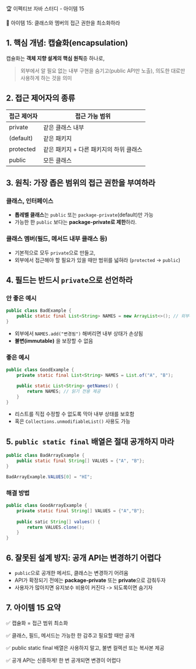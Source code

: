 :trophy: 이펙티브 자바 스터디 - 아이템 15

:book: 아이템 15: 클래스와 멤버의 접근 권한을 최소화하라

## 1. 핵심 개념: 캡슐화(encapsulation)

캡슐화는 **객체 지향 설계의 핵심 원칙**중 하나로,

> 외부에서 알 필요 없는 내부 구현을 숨기고(public API만 노출), 의도한 대로만 사용하게 하는 것을 의미

## 2. 접근 제어자의 종류

| 접근 제어자                | 접근 가능 범위                       |
|-----------------------|--------------------------------|
| private               | 같은 클래스 내부                      |
| (default)             | 같은 패키지                         |
| protected             | 같은 패키지 + 다른 패키지의 하위 클래스        |
| public                | 모든 클래스                         |


## 3. 원칙: 가장 좁은 범위의 접근 권한을 부여하라

### 클래스, 인터페이스

- **톱레벨 클래스**는 `public` 또는 `package-private`(default)만 가능
- 가능한 한 `public` 보다는 **package-private로 제한**하라.

### 클래스 멤버(필드, 메서드 내부 클래스 등)

- 기본적으로 모두 `private`으로 만들고,
- 외부에서 접근해야 할 필요가 있을 때만 범위를 넓혀라 (`protected` -> `public`)

## 4. 필드는 반드시 `private`으로 선언하라

### 안 좋은 예시

```java
public class BadExample {
    public static final List<String> NAMES = new ArrayList<>(); // 외부에서 수정 가능
}
```

- 외부에서 `NAMES.add("변경됨")` 해버리면 내부 상태가 손상됨
- **불변(immutable)** 을 보장할 수 없음

### 좋은 예시

```java
public class GoodExample {
    private static final List<String> NAMES = List.of("A", "B");

    public static List<String> getNames() {
        return NAMES; // 읽기 전용 제공
    }
}
```

- 리스트를 직접 수정할 수 없도록 막아 내부 상태를 보호함
- 혹은 `Collections.unmodifiableList()` 사용도 가능

## 5. `public static final` 배열은 절대 공개하지 마라

```java
public class BadArrayExample {
    public static final String[] VALUES = {"A", "B"};
}
```
```java
BadArrayExample.VALUES[0] = "HI";
```

### 해결 방법

```java
public class GoodArrayExample {
    private static final String[] VALUES = {"A","B"};
    
    public satic String[] values() {
        return VALUES.clone();
    }
}
```

## 6. 잘못된 설계 방지: 공개 API는 변경하기 어렵다

- `public`으로 공개한 메서드, 클래스는 변경하기 어려움
- API가 확정되기 전에는 **package-private** 또는 **private**으로 감춰두자
- 사용자가 많아지면 유지보수 비용이 커진다 -> 되도록이면 숨기자

## 7. 아이템 15 요약

✅ 캡슐화 = 접근 범위 최소화

✅ 클래스, 필드, 메서드는 가능한 한 감추고 필요할 때만 공개

✅ public static final 배열은 사용하지 말고, 불변 컬렉션 또는 복사본 제공

✅ 공개 API는 신중하게! 한 번 공개되면 변경이 어렵다